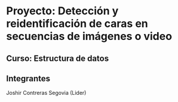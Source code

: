 # Proyecto: Detección y reidentificación de caras en secuencias de imágenes o video
## Curso: Estructura de datos
## Integrantes
Joshir Contreras Segovia (Lider) 
